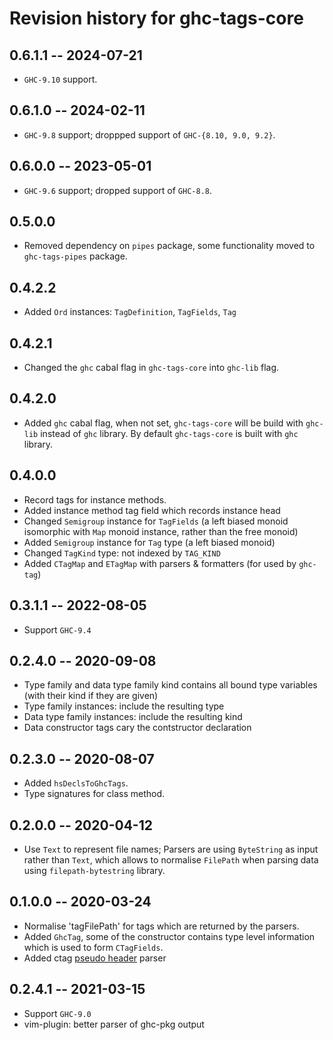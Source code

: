# Revision history for ghc-tags-core

## 0.6.1.1 -- 2024-07-21

- `GHC-9.10` support.

## 0.6.1.0 -- 2024-02-11

- `GHC-9.8` support; droppped support of `GHC-{8.10, 9.0, 9.2}`.

## 0.6.0.0 -- 2023-05-01

- `GHC-9.6` support; dropped support of `GHC-8.8`.

## 0.5.0.0

- Removed dependency on `pipes` package, some functionality moved to
  `ghc-tags-pipes` package.

## 0.4.2.2

- Added `Ord` instances: `TagDefinition`, `TagFields`, `Tag`

## 0.4.2.1

- Changed the `ghc` cabal flag in `ghc-tags-core` into `ghc-lib` flag.

## 0.4.2.0

* Added `ghc` cabal flag, when not set, `ghc-tags-core` will be build with
  `ghc-lib` instead of `ghc` library.  By default `ghc-tags-core` is built with
  `ghc` library.

## 0.4.0.0

* Record tags for instance methods.
* Added instance method tag field which records instance head
* Changed `Semigroup` instance for `TagFields` (a left biased monoid isomorphic
  with `Map` monoid instance, rather than the free monoid)
* Added `Semigroup` instance for `Tag` type (a left biased monoid)
* Changed `TagKind` type: not indexed by `TAG_KIND`
* Added `CTagMap` and `ETagMap` with parsers & formatters (for used by
  `ghc-tag`)

## 0.3.1.1 -- 2022-08-05

* Support `GHC-9.4`

## 0.2.4.0 -- 2020-09-08

* Type family and data type family kind contains all bound type variables (with
  their kind if they are given)
* Type family instances: include the resulting type
* Data type family instances: include the resulting kind
* Data constructor tags cary the contstructor declaration 

## 0.2.3.0 -- 2020-08-07

* Added `hsDeclsToGhcTags`.
* Type signatures for class method.

## 0.2.0.0 -- 2020-04-12

* Use `Text` to represent file names; Parsers are using `ByteString` as input
  rather than `Text`, which allows to normalise `FilePath` when parsing data
  using `filepath-bytestring` library.

## 0.1.0.0 -- 2020-03-24

* Normalise 'tagFilePath' for tags which are returned by the parsers.
* Added `GhcTag`, some of the constructor contains type level information which
  is used to form `CTagFields`.
* Added ctag [pseudo header](https://docs.ctags.io/en/latest/man/ctags-client-tools.7.html#pseudo-tags) parser

## 0.2.4.1 -- 2021-03-15

* Support `GHC-9.0`
* vim-plugin: better parser of ghc-pkg output
